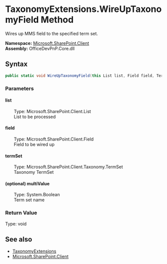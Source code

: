 # TaxonomyExtensions.WireUpTaxonomyField Method  
 Wires up MMS field to the specified term set.   

**Namespace:** [Microsoft.SharePoint.Client](Microsoft.SharePoint.Client.md)  
**Assembly:** OfficeDevPnP.Core.dll  
## Syntax
```C#
public static void WireUpTaxonomyField(this List list, Field field, TermSet termSet, Boolean multiValue = False)
```
### Parameters
#### list  
&emsp;&emsp;Type: Microsoft.SharePoint.Client.List  
&emsp;&emsp;List to be processed  

  

#### field  
&emsp;&emsp;Type: Microsoft.SharePoint.Client.Field  
&emsp;&emsp;Field to be wired up  

  

#### termSet  
&emsp;&emsp;Type: Microsoft.SharePoint.Client.Taxonomy.TermSet  
&emsp;&emsp;Taxonomy TermSet  

  

#### (optional) multiValue  
&emsp;&emsp;Type: System.Boolean  
&emsp;&emsp;Term set name  

  

### Return Value
Type: void  

## See also
- [TaxonomyExtensions](Microsoft.SharePoint.Client.TaxonomyExtensions.md) 
- [Microsoft.SharePoint.Client](Microsoft.SharePoint.Client.md) 
